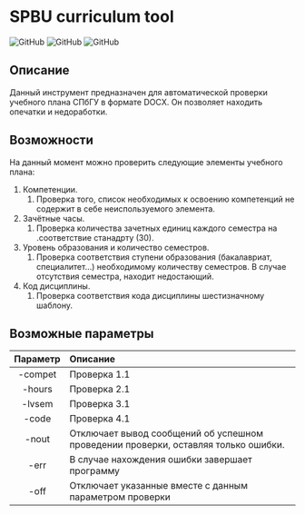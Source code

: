 # SPBU curriculum tool

![GitHub](https://img.shields.io/github/license/sayumikko/spbu-curriculum-tool)
![GitHub](https://github.com/sayumikko/spbu-curriculum-tool/actions/workflows/artifact.yml/badge.svg)
![GitHub](https://github.com/sayumikko/spbu-curriculum-tool/actions/workflows/tests.yml/badge.svg)

## Описание

Данный инструмент предназначен для автоматической проверки учебного плана СПбГУ в формате DOCX. Он позволяет находить опечатки и недоработки.

## Возможности

На данный момент можно проверить следующие элементы учебного плана:

1. Компетенции.
    1. Проверка того, список необходимых к освоению компетенций не содержит в себе неиспользуемого элемента.
2. Зачётные часы.
    1. Проверка количества зачетных единиц каждого семестра на .соответствие станадрту (30).
3. Уровень образования и количество семестров.
    1. Проверка соответствия ступени образования (бакалавриат, специалитет...) необходимому количеству семестров. В случае отсутствия семестра, находит недостающий.
4. Код дисциплины.
    1. Проверка соответствия кода дисциплины шестизначному шаблону.



## Возможные параметры

| Параметр        | Описание        | 
| :-------------: | :-------------  |
| -compet         | Проверка 1.1    |
| -hours          | Проверка 2.1    |   
| -lvsem          | Проверка 3.1    |  
| -code           | Проверка 4.1    |
| -nout           | Отключает вывод сообщений об успешном проведении  проверки, оставляя только ошибки. |
| -err            | В случае нахождения ошибки завершает программу |
| -off            | Отключает указанные вместе с данным параметром проверки|